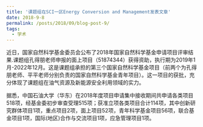 ```yaml
---
title: '课题组在SCI一区Energy Conversion and Management发表文章'
date: 2018-9-8
permalink: /posts/2018/09/blog-post-9/
tags:
  - 学术
---
```


近日，国家自然科学基金委员会公布了2018年国家自然科学基金申请项目评审结果.课题组孔得朋老师申报的面上项目（51874344）获得资助，执行期为2019年1月-2022年12月。这是课题组承担的第三个国家自然科学基金项目（前两个为孔得朋老师、平平老师分别负责的国家自然科学基金青年项目）。这一项目的获批，充分体现了课题组在油气资源及新能源安全利用领域的实力。

据悉，中国石油大学（华东）在2018年度项目申请集中接收期间共申请各类项目518项，经基金委初步审查受理515项；获准立项各类项目合计114项，其中创新研究群体项目1项，重点项目2项，面上项目52项，青年科学基金项目56项，联合基金项目1项，国际(地区)合作与交流项目1项，应急管理项目1项。

